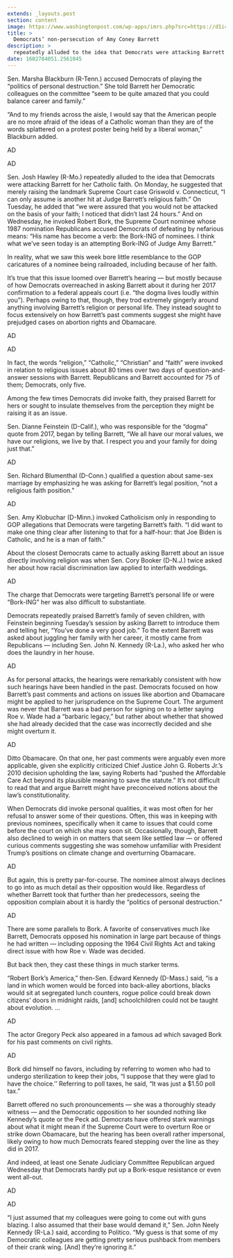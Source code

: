 ```yaml
--- 
extends: _layouts.post 
section: content 
image: https://www.washingtonpost.com/wp-apps/imrs.php?src=https://d1i4t8bqe7zgj6.cloudfront.net/10-14-2020/t_bc8b54cd49d34eec926dac763cb15edb_name_aca_explainer_1014_scaled.jpg&w=1440 
title: > 
  Democrats’ non-persecution of Amy Coney Barrett 
description: > 
  repeatedly alluded to the idea that Democrats were attacking Barrett for her Catholic faith.They instead sought to focus extensively on how Barrett’s past comments suggest she might have prejudged cases on abortion rights and Obamacare.ADThe charge that Democrats were targeting Barrett’s personal life or were “Bork-ING” her was also difficult to substantiate.Democrats focused on how Barrett’s past comments and actions on issues like abortion and Obamacare might be applied to her jurisprudence on the Supreme Court.…ADThe actor Gregory Peck also appeared in a famous ad which savaged Bork for his past comments on civil rights. 
date: 1602784051.2561045 
--- 
```

Sen. Marsha Blackburn (R-Tenn.) accused Democrats of playing the “politics of personal destruction.” She told Barrett her Democratic colleagues on the committee “seem to be quite amazed that you could balance career and family.”

“And to my friends across the aisle, I would say that the American people are no more afraid of the ideas of a Catholic woman than they are of the words splattered on a protest poster being held by a liberal woman,” Blackburn added.

AD

AD

Sen. Josh Hawley (R-Mo.) repeatedly alluded to the idea that Democrats were attacking Barrett for her Catholic faith. On Monday, he suggested that merely raising the landmark Supreme Court case Griswold v. Connecticut, “I can only assume is another hit at Judge Barrett’s religious faith.” On Tuesday, he added that “we were assured that you would not be attacked on the basis of your faith; I noticed that didn’t last 24 hours.” And on Wednesday, he invoked Robert Bork, the Supreme Court nominee whose 1987 nomination Republicans accused Democrats of defeating by nefarious means: “His name has become a verb: the Bork-ING of nominees. I think what we’ve seen today is an attempting Bork-ING of Judge Amy Barrett.”

In reality, what we saw this week bore little resemblance to the GOP caricatures of a nominee being railroaded, including because of her faith.

It’s true that this issue loomed over Barrett’s hearing — but mostly because of how Democrats overreached in asking Barrett about it during her 2017 confirmation to a federal appeals court (i.e. “the dogma lives loudly within you”). Perhaps owing to that, though, they trod extremely gingerly around anything involving Barrett’s religion or personal life. They instead sought to focus extensively on how Barrett’s past comments suggest she might have prejudged cases on abortion rights and Obamacare.

AD

AD

In fact, the words “religion,” “Catholic,” “Christian” and “faith” were invoked in relation to religious issues about 80 times over two days of question-and-answer sessions with Barrett. Republicans and Barrett accounted for 75 of them; Democrats, only five.

Among the few times Democrats did invoke faith, they praised Barrett for hers or sought to insulate themselves from the perception they might be raising it as an issue.

Sen. Dianne Feinstein (D-Calif.), who was responsible for the “dogma” quote from 2017, began by telling Barrett, “We all have our moral values, we have our religions, we live by that. I respect you and your family for doing just that.”

AD

Sen. Richard Blumenthal (D-Conn.) qualified a question about same-sex marriage by emphasizing he was asking for Barrett’s legal position, “not a religious faith position.”

AD

Sen. Amy Klobuchar (D-Minn.) invoked Catholicism only in responding to GOP allegations that Democrats were targeting Barrett’s faith. “I did want to make one thing clear after listening to that for a half-hour: that Joe Biden is Catholic, and he is a man of faith.”

About the closest Democrats came to actually asking Barrett about an issue directly involving religion was when Sen. Cory Booker (D-N.J.) twice asked her about how racial discrimination law applied to interfaith weddings.

AD

The charge that Democrats were targeting Barrett’s personal life or were “Bork-ING” her was also difficult to substantiate.

Democrats repeatedly praised Barrett’s family of seven children, with Feinstein beginning Tuesday’s session by asking Barrett to introduce them and telling her, “You’ve done a very good job.” To the extent Barrett was asked about juggling her family with her career, it mostly came from Republicans — including Sen. John N. Kennedy (R-La.), who asked her who does the laundry in her house.

AD

As for personal attacks, the hearings were remarkably consistent with how such hearings have been handled in the past. Democrats focused on how Barrett’s past comments and actions on issues like abortion and Obamacare might be applied to her jurisprudence on the Supreme Court. The argument was never that Barrett was a bad person for signing on to a letter saying Roe v. Wade had a “barbaric legacy,” but rather about whether that showed she had already decided that the case was incorrectly decided and she might overturn it.

AD

Ditto Obamacare. On that one, her past comments were arguably even more applicable, given she explicitly criticized Chief Justice John G. Roberts Jr.’s 2010 decision upholding the law, saying Roberts had “pushed the Affordable Care Act beyond its plausible meaning to save the statute.” It’s not difficult to read that and argue Barrett might have preconceived notions about the law’s constitutionality.

When Democrats did invoke personal qualities, it was most often for her refusal to answer some of their questions. Often, this was in keeping with previous nominees, specifically when it came to issues that could come before the court on which she may soon sit. Occasionally, though, Barrett also declined to weigh in on matters that seem like settled law — or offered curious comments suggesting she was somehow unfamiliar with President Trump’s positions on climate change and overturning Obamacare.

AD

But again, this is pretty par-for-course. The nominee almost always declines to go into as much detail as their opposition would like. Regardless of whether Barrett took that further than her predecessors, seeing the opposition complain about it is hardly the “politics of personal destruction.”

AD

There are some parallels to Bork. A favorite of conservatives much like Barrett, Democrats opposed his nomination in large part because of things he had written — including opposing the 1964 Civil Rights Act and taking direct issue with how Roe v. Wade was decided.

But back then, they cast these things in much starker terms.

“Robert Bork’s America,” then-Sen. Edward Kennedy (D-Mass.) said, “is a land in which women would be forced into back-alley abortions, blacks would sit at segregated lunch counters, rogue police could break down citizens’ doors in midnight raids, [and] schoolchildren could not be taught about evolution. …

AD

The actor Gregory Peck also appeared in a famous ad which savaged Bork for his past comments on civil rights.

AD

Bork did himself no favors, including by referring to women who had to undergo sterilization to keep their jobs, “I suppose that they were glad to have the choice.’’ Referring to poll taxes, he said, “It was just a $1.50 poll tax.”

Barrett offered no such pronouncements — she was a thoroughly steady witness — and the Democratic opposition to her sounded nothing like Kennedy’s quote or the Peck ad. Democrats have offered stark warnings about what it might mean if the Supreme Court were to overturn Roe or strike down Obamacare, but the hearing has been overall rather impersonal, likely owing to how much Democrats feared stepping over the line as they did in 2017.

And indeed, at least one Senate Judiciary Committee Republican argued Wednesday that Democrats hardly put up a Bork-esque resistance or even went all-out.

AD

AD

“I just assumed that my colleagues were going to come out with guns blazing. I also assumed that their base would demand it,” Sen. John Neely Kennedy (R-La.) said, according to Politico. “My guess is that some of my Democratic colleagues are getting pretty serious pushback from members of their crank wing. [And] they’re ignoring it.”